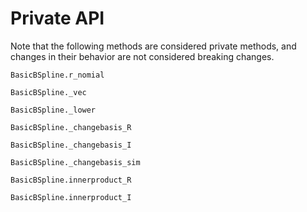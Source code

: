 # Private API

Note that the following methods are considered private methods, and changes in their behavior are not considered breaking changes.

```@docs
BasicBSpline.r_nomial
```

```@docs
BasicBSpline._vec
```

```@docs
BasicBSpline._lower
```

```@docs
BasicBSpline._changebasis_R
```

```@docs
BasicBSpline._changebasis_I
```

```@docs
BasicBSpline._changebasis_sim
```

```@docs
BasicBSpline.innerproduct_R
```

```@docs
BasicBSpline.innerproduct_I
```
